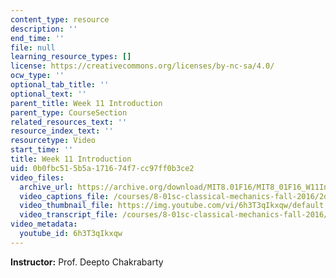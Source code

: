 ```yaml
---
content_type: resource
description: ''
end_time: ''
file: null
learning_resource_types: []
license: https://creativecommons.org/licenses/by-nc-sa/4.0/
ocw_type: ''
optional_tab_title: ''
optional_text: ''
parent_title: Week 11 Introduction
parent_type: CourseSection
related_resources_text: ''
resource_index_text: ''
resourcetype: Video
start_time: ''
title: Week 11 Introduction
uid: 0b0fbc51-5b5a-1716-74f7-cc97ff0b3ce2
video_files:
  archive_url: https://archive.org/download/MIT8.01F16/MIT8_01F16_W11Intro_360p.mp4
  video_captions_file: /courses/8-01sc-classical-mechanics-fall-2016/2df7258ad4dc5c21ba1b9522d896a82a_6h3T3qIkxqw.vtt
  video_thumbnail_file: https://img.youtube.com/vi/6h3T3qIkxqw/default.jpg
  video_transcript_file: /courses/8-01sc-classical-mechanics-fall-2016/991d20d04cad0f5816e7aba1b8a7c27b_6h3T3qIkxqw.pdf
video_metadata:
  youtube_id: 6h3T3qIkxqw
---
```


**Instructor:** Prof. Deepto Chakrabarty

